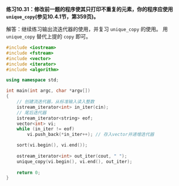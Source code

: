 **练习10.31：修改前一题的程序使其只打印不重复的元素，你的程序应使用 `unique_copy`(参见10.4.1节，第359页)。**

解答：继续练习输出流迭代器的使用，并复习 `unique_copy` 的使用。
用 `unique_copy` 替代上提的 `copy` 即可。

```c++
#include <iostream>
#include <fstream>
#include <vector>
#include <iterator>
#include <algorithm>

using namespace std;

int main(int argc, char *argv[])
{
    // 创建流迭代器，从标准输入读入整数
    istream_iterator<int> in_iter(cin);
    // 尾后迭代器
    istream_iterator<string> eof;
    vector<int> vi;
    while (in_iter != eof)
        vi.push_back(*in_iter++); // 存入vector并递增迭代器

    sort(vi.begin(), vi.end());
    
    ostream_iterator<int> out_iter(cout, " ");
    unique_copy(vi.begin(), vi.end(), out_iter);
    
    return 0;
}
```